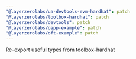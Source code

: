 ```yaml
---
"@layerzerolabs/ua-devtools-evm-hardhat": patch
"@layerzerolabs/toolbox-hardhat": patch
"@layerzerolabs/devtools": patch
"@layerzerolabs/oapp-example": patch
"@layerzerolabs/oft-example": patch
---
```


Re-export useful types from toolbox-hardhat
